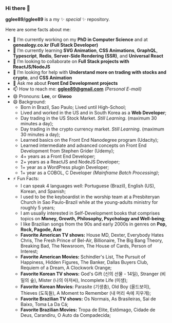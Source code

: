 ### Hi there 👋

**gglee89/gglee89** is a my ✨ _special_ ✨ repository.

Here are some facts about me:

- 🔭 I’m currently working on my **PhD in Computer Science** and at **genealogy.co.kr (Full Stack Developer)**
- 🌱 I’m currently learning **SVG Animation**, **CSS Animations**, **GraphQL**, **Typescript**, **Redis**, **Server-Side Rendering (SSR)**, and **Universal React**
- 👯 I’m looking to collaborate on **Full Stack projects with ReactJS/NodeJS**
- 🤔 I’m looking for help with **Understand more on trading with stocks and crypto**, and **CSS Animation**
- 💬 Ask me about **Front End Development projects**
- 📫 How to reach me: **gglee89@gmail.com** *(Personal E-mail)*
- 😄 Pronouns: **Lee**, or **Giwoo**
- 😄 Background: 
  - Born in Brazil, Sao Paulo; Lived until High-School;
  - Lived and worked in the US and in South Korea as a **Web Developer**;
  - Day trading in the US Stock Market. *Still Learning*. (maximum 30 minutes a day);
  - Day trading in the crypto currency market. *Still Learning*. (maximum 30 minutes a day);
  - Learned basics on the Front End Nanodegree program (Udacity);
  - Learned intermediate and advanced concepts on Front End Development from Stephen Grider (Udemy);  
  - 4+ years as a Front End Developer;
  - 2+ years as a ReactJS and NodeJS Developer;
  - 1+ year as a WordPress plugin Developer;
  - 1+ year as a COBOL, C Developer *(Mainframe Batch Processing)*;
- ⚡ Fun Facts:
  - I can speak 4 languages well: Portuguese (Brazil), English (US), Korean, and Spanish;
  - I used to be the keyboardist in the worship team at a Presbiteryan Church in Sao Paulo-Brazil while at the young-adults ministry for roughly 5 years;
  - I am usually interested in Self-Development books that comprises topics on **Money, Growth, Philosophy, Psychology and Well-being**;
  - I like Brazilian songs from the 90s and early 2000s in genres on **Pop, Rock, Pagode, Axe**
  - **Favorite American TV shows:** House MD, Dexter, Everybody Hates Chris, The Fresh Prince of Bel-Air, Billionaire, The Big Bang Theory, Breaking Bad, The Newsroom, The House of Cards, Person of Interest;
  - **Favorite American Movies:** Schindler's List, The Pursuit of Happiness, Hidden Figures, The Banker, Dallas Buyers Club, Requiem of a Dream, A Clockwork Orange;
  - **Favorite Korean TV shows:** God's Gift (신의 선물 - 14일), Stranger (비밀의 숲), Mister (나의 아저씨), Incomplete Life (미생);
  - **Favorite Korean Movies:** Parasite (기생충), Old Boy (올드보이), Thieves (도둑들), A Moment to Remember (내 머리 속에 지우개);
  - **Favorite Brazilian TV shows:** Os Normais, As Brasileiras, Sai de Baixo, Toma La Da Cá;
  - **Favorite Brazilian Movies:** Tropa de Elite, Estômago, Cidade de Deus, Carandiru, O Auto da Compadecida;
